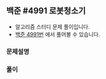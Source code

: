 ## 백준 #4991 로봇청소기

- 알고리즘 스터디 문제 풀이입니다.
- [백준 4991번](https://www.acmicpc.net/problem/4991) 에서 풀어볼 수 있습니다.

### 문제설명


### 풀이
